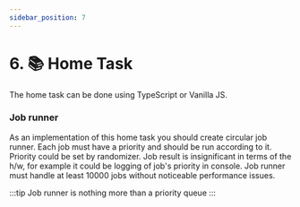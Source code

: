 ```yaml
---
sidebar_position: 7
---
```


# 6. 📚 Home Task

The home task can be done using TypeScript or Vanilla JS.

### Job runner

As an implementation of this home task you should create circular job runner. Each job must have a priority and should be run according to it. Priority could be set by randomizer. Job result is insignificant in terms of the h/w, for example it could be logging of job's priority in console. Job runner must handle at least 10000 jobs without noticeable performance issues.

:::tip
Job runner is nothing more than a priority queue
:::
